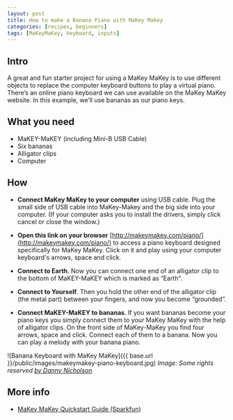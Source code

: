 ```yaml
---
layout: post
title: How to make a Banana Piano with MaKey Makey
categories: [recipes, beginners]
tags: [MaKeyMaKey, keyboard, inputs]
---
```


## Intro

A great and fun starter project for using a MaKey MaKey is to use different objects to replace the computer keyboard buttons to play a virtual piano. There’s an online piano keyboard we can use available on the MaKey MaKey website. In this example, we’ll use bananas as our piano keys.

## What you need

- MaKEY-MaKEY (including Mini-B USB Cable)
- Six bananas
- Alligator clips
- Computer

## How

- **Connect MaKey MaKey to your computer** using USB cable. Plug the small side of USB cable into MaKey-Makey and the big side into your computer. (If your computer asks you to install the drivers, simply click cancel or close the window.)

- **Open this link on your browser** [http://makeymakey.com/piano/](http://makeymakey.com/piano/) to access a piano keyboard designed specifically for MaKey MaKey. Click on it and play using your computer keyboard's arrows, space and click.

- **Connect to Earth**. Now you can connect one end of an alligator clip to the bottom of MaKEY-MaKEY which is marked as “Earth”.

- **Connect to Yourself**. Then you hold the other end of the alligator clip (the metal part) between your fingers, and now you become “grounded”.

- **Connect MaKEY-MaKEY to bananas**. If you want bananas become your piano keys you simply connect them to your MaKey MaKey with the help of alligator clips. On the front side of MaKey-MaKey you find four arrows, space and click. Connect each of them to a banana. Now you can play a melody with your banana piano.

![Banana Keyboard with MaKey MaKey]({{ base.url }}/public/images/makeymakey-piano-keyboard.jpg)
*Image: Some rights reserved [by Danny Nicholson](https://www.flickr.com/photos/dannynic/12463619843)*

## More info
 - [MaKey MaKey Quickstart Guide (Sparkfun)](https://learn.sparkfun.com/tutorials/makey-makey-quickstart-guide)

